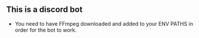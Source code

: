 ## This is a discord bot 

- You need to have FFmpeg downloaded and added to your ENV PATHS in order for the bot to work.